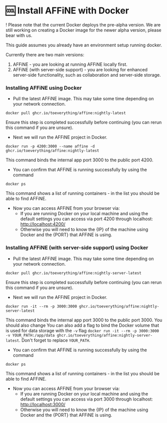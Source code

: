 # 🆒 Install AFFiNE with Docker

! Please note that the current Docker deploys the pre-alpha version. We are still working on creating a Docker image for the newer alpha version, please bear with us.

This guide assumes you already have an environment setup running docker.

Currently there are two main versions:
1) AFFiNE - you are looking at running AFFiNE locally first.
2) AFFiNE (with server-side support) - you are looking for enhanced server-side functionality, such as collaboration and server-side storage.

### Installing AFFiNE using Docker

* Pull the latest AFFiNE image. This may take some time depending on your network connection.

```
docker pull ghcr.io/toeverything/affine:nightly-latest
```

Ensure this step is completed successfully before continuing (you can rerun this command if you are unsure).

* Next we will run the AFFiNE project in Docker.

```
docker run -p 4200:3000 --name affine -d ghcr.io/toeverything/affine:nightly-latest
```

This command binds the internal app port 3000 to the public port 4200.

* You can confirm that AFFiNE is running successfully by using the command

```
docker ps
```

This command shows a list of running containers - in the list you should be able to find AFFiNE.

* Now you can access AFFiNE from your browser via:
  * If you are running Docker on your local machine and using the default settings you can access via port 4200 through localhost: [http://localhost:4200/](http://localhost:4200/)
  * Otherwise you will need to know the {IP} of the machine using Docker and the {PORT} that AFFiNE is using.

### Installing AFFiNE (with server-side support) using Docker

* Pull the latest AFFiNE image. This may take some time depending on your network connection.

```
docker pull ghcr.io/toeverything/affine:nightly-server-latest
```

Ensure this step is completed successfully before continuing (you can rerun this command if you are unsure).

* Next we will run the AFFiNE project in Docker.

```
docker run -it --rm -p 3000:3000 ghcr.io/toeverything/affine:nightly-server-latest
```

This command binds the internal app port 3000 to the public port 3000. You should also change You can also add a flag to bind the Docker volume that is used for data storage with the ```-v``` flag ```docker run -it --rm -p 3000:3000 -v YOUR_PATH:/app/data ghcr.io/toeverything/affine:nightly-server-latest```. Don't forget to replace ```YOUR_PATH```.

* You can confirm that AFFiNE is running successfully by using the command

```
docker ps
```

This command shows a list of running containers - in the list you should be able to find AFFiNE.

* Now you can access AFFiNE from your browser via:
  * If you are running Docker on your local machine and using the default settings you can access via port 3000 through localhost: [http://localhost:3000/](http://localhost:3000/)
  * Otherwise you will need to know the {IP} of the machine using Docker and the {PORT} that AFFiNE is using.
